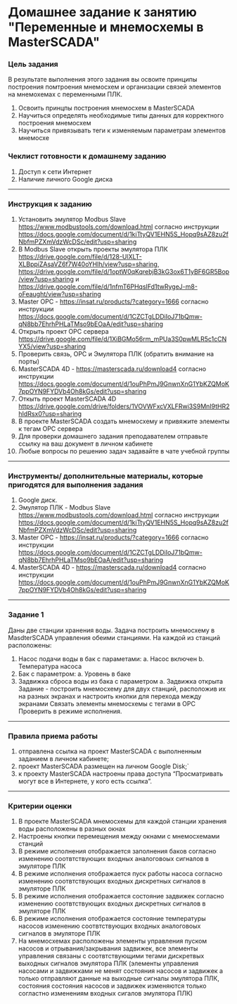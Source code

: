 # Домашнее задание к занятию "Переменные и мнемосхемы в MasterSCADA"

### Цель задания

В результате выполнения этого задания вы освоите принципы построения помтроения мнемосхем и организации связей элементов на мнемохемах с переменными ПЛК.

1. Освоить принцпы построения мнемосхем в MasterSCADA
2. Научиться определять необходимые типы данных для корректного построения мнемосхем
3. Научиться привязывать теги к изменяемым параметрам элементов мнемосхе

### Чеклист готовности к домашнему заданию

1. Доступ к сети Интернет
2. Наличие личного Google диска

------

### Инструкция к заданию

1. Установить эмулятор Modbus Slave https://www.modbustools.com/download.html согласно инструкции https://docs.google.com/document/d/1kiTtyQV1EHN5S_Hopq9sAZ8zu2fNbfmPZXmVdzWcDSc/edit?usp=sharing
2. В Modbus Slave открыть проекты эмулятора ПЛК https://drive.google.com/file/d/128-UlXLT-XLBppiZAsaVZ6f7W40oYHlh/view?usp=sharing, https://drive.google.com/file/d/1optW0qKqrebjB3kG3ox6T1yBF6GR5Bop/view?usp=sharing и https://drive.google.com/file/d/1nfmT6PHqsIFd1twRygeJ-m8-oFeaught/view?usp=sharing
3. Master OPC - https://insat.ru/products/?category=1666 согласно инструкции https://docs.google.com/document/d/1CZCTgLDDiIoJ71bQmw-qN8bb7EhrhPHLaTMso9bEOaA/edit?usp=sharing
4. Открыть проект OPC сервера https://drive.google.com/file/d/1XiBGMo56rm_mPUa3S0pwMLR5c1cCNYX5/view?usp=sharing
5. Проверить связь, OPC и Эмулятора ПЛК (обратить внимание на порты) 
6. MasterSCADA 4D - https://masterscada.ru/download4 согласно инструкции https://docs.google.com/document/d/1ouPhPmJ9GnwnXnG1YbKZQMoK7ppOYN9FYDVb4Oh8kGs/edit?usp=sharing
7. Откыть проект MasterSCADA 4D https://drive.google.com/drive/folders/1VOVWFxcVXLFRwi3S9MnI9tHR2hIdRsx0?usp=sharing
8. В проекте MasterSCADA создать мнемосхему и привяжите элементы к тегам OPC сервера
9. Для проверки домашнего задания преподавателем отправьте ссылку на ваш документ в личном кабинете
10. Любые вопросы по решению задач задавайте в чате учебной группы


------

### Инструменты/ дополнительные материалы, которые пригодятся для выполнения задания

1. Google диск.
1. Эмулятор ПЛК - Modbus Slave https://www.modbustools.com/download.html согласно инструкции https://docs.google.com/document/d/1kiTtyQV1EHN5S_Hopq9sAZ8zu2fNbfmPZXmVdzWcDSc/edit?usp=sharing
2. Master OPC - https://insat.ru/products/?category=1666 согласно инструкции https://docs.google.com/document/d/1CZCTgLDDiIoJ71bQmw-qN8bb7EhrhPHLaTMso9bEOaA/edit?usp=sharing
3. MasterSCADA 4D - https://masterscada.ru/download4 согласно инструкции https://docs.google.com/document/d/1ouPhPmJ9GnwnXnG1YbKZQMoK7ppOYN9FYDVb4Oh8kGs/edit?usp=sharing

------

### Задание 1
Даны две станции хранения воды. Задача построить мнемосхему в MasdterSCADA управления обеими станциями.
На каждой из станций расположены:
1. Насос подачи воды в бак с параметами:
  a. Насос включен
  b. Температура насоса
2. Бак с параметром:
  a. Уровень в баке
3. Задвижка сброса воды из бака с параметром 
  a. Задвижка открыта
Задание - построить мнемосхему для двух станций, расположив их на разных экранах и настроить кнопки для перехода между экранами
Связать элементы мнемосхемы с тегами в OPC
Проверить в режиме исполнения. 


------

### Правила приема работы

1. отправлена ссылка на проект MasterSCADA с выполненным заданием в личном кабинете;
2. проект MasterSCADA размещен на личном Google Disk;`
3. к проекту MasterSCADA настроены права доступа “Просматривать могут все в Интернете, у кого есть ссылка”.

------

### Критерии оценки

1. В проекте MasterSCADA мнемосхемы для каждой станции хранения воды расположены в разных окнах
2. Настроены кнопки перемещения между окнами с мнемосхемами станций
3. В режиме исполнения отображается заполнения баков согласно изменению соотвтствующих входных аналоговоых сигналов в эмуляторе ПЛК
4. В режиме исполнения отображается пуск работы насоса согласно изменению соотвтствующих входных дискретных сигналов в эмуляторе ПЛК
5. В режиме исполнения отображается состояние задвижек согласно изменению соотвтствующих входных дискретных сигналов в эмуляторе ПЛК
6. В режиме исполнения отображается состояние температуры насосов изменению соотвтствующих входных аналоговоых сигналов в эмуляторе ПЛК
7. На мнемосхемах расположены элементы управления пуском насосов и отрывания/закрывания задвижек, все элементы управления связаны с соотвтствующими тегами дискретвых выходных сигналов эмулятора ПЛК (элементы управления насосами и задвижками не менят состояния насосов и задвижек а только отправляют данные на выходные сигналы эмулятора ПЛК, состояния состояния насосов и задвижек изменяются только согластно изменениям входных сигалов эмулятора ПЛК)
